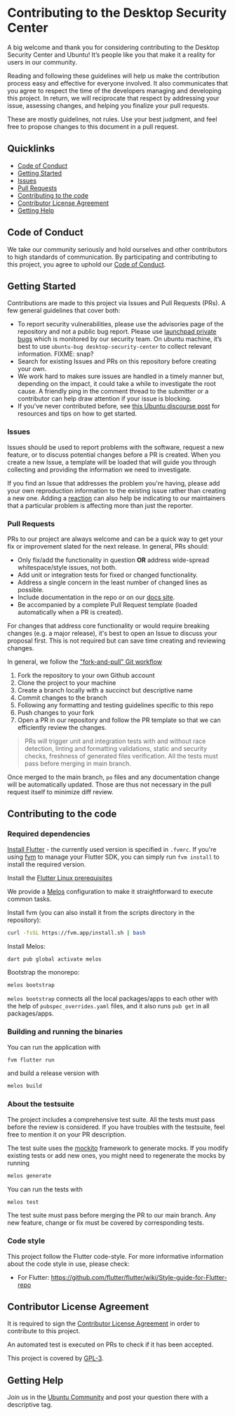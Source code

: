 # Contributing to the Desktop Security Center

A big welcome and thank you for considering contributing to the Desktop Security
Center and Ubuntu! It’s people like you that make it a reality for users in our
community.

Reading and following these guidelines will help us make the contribution
process easy and effective for everyone involved. It also communicates that you
agree to respect the time of the developers managing and developing this
project. In return, we will reciprocate that respect by addressing your issue,
assessing changes, and helping you finalize your pull requests.

These are mostly guidelines, not rules. Use your best judgment, and feel free to
propose changes to this document in a pull request.

## Quicklinks

* [Code of Conduct](#code-of-conduct)
* [Getting Started](#getting-started)
* [Issues](#issues)
* [Pull Requests](#pull-requests)
* [Contributing to the code](#contributing-to-the-code)
* [Contributor License Agreement](#contributor-license-agreement)
* [Getting Help](#getting-help)

## Code of Conduct

We take our community seriously and hold ourselves and other contributors to
high standards of communication. By participating and contributing to this
project, you agree to uphold our [Code of
Conduct](https://ubuntu.com/community/code-of-conduct).

## Getting Started

Contributions are made to this project via Issues and Pull Requests (PRs). A few
general guidelines that cover both:

* To report security vulnerabilities, please use the advisories page of the
  repository and not a public bug report. Please use [launchpad private
  bugs](https://bugs.launchpad.net/ubuntu/+source/desktop-security-center/+filebug)
  which is monitored by our security team. On ubuntu machine, it’s best to use
  `ubuntu-bug desktop-security-center` to collect relevant information. FIXME:
  snap?
* Search for existing Issues and PRs on this repository before creating your
  own.
* We work hard to makes sure issues are handled in a timely manner but,
  depending on the impact, it could take a while to investigate the root cause.
  A friendly ping in the comment thread to the submitter or a contributor can
  help draw attention if your issue is blocking.
* If you've never contributed before, see [this Ubuntu discourse
  post](https://discourse.ubuntu.com/t/contribute/26) for resources and tips on
  how to get started.

### Issues

Issues should be used to report problems with the software, request a new
feature, or to discuss potential changes before a PR is created. When you create
a new Issue, a template will be loaded that will guide you through collecting
and providing the information we need to investigate.

If you find an Issue that addresses the problem you're having, please add your
own reproduction information to the existing issue rather than creating a new
one. Adding a
[reaction](https://github.blog/2016-03-10-add-reactions-to-pull-requests-issues-and-comments/)
can also help be indicating to our maintainers that a particular problem is
affecting more than just the reporter.

### Pull Requests

PRs to our project are always welcome and can be a quick way to get your fix or
improvement slated for the next release. In general, PRs should:

* Only fix/add the functionality in question **OR** address wide-spread
  whitespace/style issues, not both.
* Add unit or integration tests for fixed or changed functionality.
* Address a single concern in the least number of changed lines as possible.
* Include documentation in the repo or on our [docs
  site](https://github.com/canonical/desktop-security-center/wiki).
* Be accompanied by a complete Pull Request template (loaded automatically when
  a PR is created).

For changes that address core functionality or would require breaking changes
(e.g. a major release), it's best to open an Issue to discuss your proposal
first. This is not required but can save time creating and reviewing changes.

In general, we follow the ["fork-and-pull" Git
workflow](https://github.com/susam/gitpr)

1. Fork the repository to your own Github account
1. Clone the project to your machine
1. Create a branch locally with a succinct but descriptive name
1. Commit changes to the branch
1. Following any formatting and testing guidelines specific to this repo
1. Push changes to your fork
1. Open a PR in our repository and follow the PR template so that we can
   efficiently review the changes.

> PRs will trigger unit and integration tests with and without race detection,
> linting and formatting validations, static and security checks, freshness of
> generated files verification. All the tests must pass before merging in main
> branch.

Once merged to the main branch, `po` files and any documentation change will be
automatically updated. Those are thus not necessary in the pull request itself
to minimize diff review.

## Contributing to the code

### Required dependencies

[Install Flutter](https://flutter.dev/docs/get-started/install/linux) - the
currently used version is specified in `.fvmrc`. If you're using
[fvm](https://fvm.app) to manage your Flutter SDK, you can simply run `fvm
install` to install the required version.

Install the [Flutter Linux
prerequisites](https://docs.flutter.dev/get-started/install/linux#linux-prerequisites)

We provide a [Melos](https://docs.page/invertase/melos) configuration to make it
straightforward to execute common tasks.

Install fvm (you can also install it from the scripts directory in the
repository):

```sh
curl -fsSL https://fvm.app/install.sh | bash
```

Install Melos:

```sh
dart pub global activate melos
```

Bootstrap the monorepo:

```sh
melos bootstrap
```

`melos bootstrap` connects all the local packages/apps to each other with the
help of `pubspec_overrides.yaml` files, and it also runs `pub get` in all
packages/apps.

### Building and running the binaries

You can run the application with

```sh
fvm flutter run
```

and build a release version with

```sh
melos build
```

### About the testsuite

The project includes a comprehensive test suite. All the tests must pass before
the review is considered. If you have troubles with the testsuite, feel free to
mention it on your PR description.

The test suite uses the [mockito](https://pub.dev/packages/mockito) framework to
generate mocks. If you modify existing tests or add new ones, you might need to
regenerate the mocks by running

```sh
melos generate
```

You can run the tests with

```sh
melos test
```

The test suite must pass before merging the PR to our main branch. Any new
feature, change or fix must be covered by corresponding tests.

### Code style

This project follow the Flutter code-style. For more informative information
about the code style in use, please check:

* For Flutter:
  <https://github.com/flutter/flutter/wiki/Style-guide-for-Flutter-repo>

## Contributor License Agreement

It is required to sign the [Contributor License
Agreement](https://ubuntu.com/legal/contributors) in order to contribute to this
project.

An automated test is executed on PRs to check if it has been accepted.

This project is covered by [GPL-3](LICENSE).

## Getting Help

Join us in the [Ubuntu Community](https://discourse.ubuntu.com/c/desktop/8) and
post your question there with a descriptive tag.
